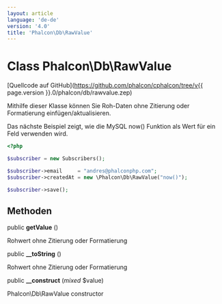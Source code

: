 ```yaml
---
layout: article
language: 'de-de'
version: '4.0'
title: 'Phalcon\Db\RawValue'
---
```

# Class **Phalcon\Db\RawValue**

[Quellcode auf GitHub](https://github.com/phalcon/cphalcon/tree/v{{ page.version }}.0/phalcon/db/rawvalue.zep)

Mithilfe dieser Klasse können Sie Roh-Daten ohne Zitierung oder Formatierung einfügen/aktualisieren.

Das nächste Beispiel zeigt, wie die MySQL now() Funktion als Wert für ein Feld verwenden wird.

```php
<?php

$subscriber = new Subscribers();

$subscriber->email     = "andres@phalconphp.com";
$subscriber->createdAt = new \Phalcon\Db\RawValue("now()");

$subscriber->save();

```

## Methoden

public **getValue** ()

Rohwert ohne Zitierung oder Formatierung

public **__toString** ()

Rohwert ohne Zitierung oder Formatierung

public **__construct** (*mixed* $value)

Phalcon\Db\RawValue constructor